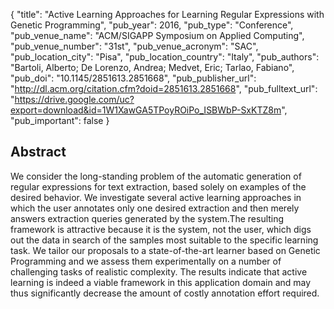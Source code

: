 {
  "title": "Active Learning Approaches for Learning Regular Expressions with Genetic Programming",
  "pub_year": 2016,
  "pub_type": "Conference",
  "pub_venue_name": "ACM/SIGAPP Symposium on Applied Computing",
  "pub_venue_number": "31st",
  "pub_venue_acronym": "SAC",
  "pub_location_city": "Pisa",
  "pub_location_country": "Italy",
  "pub_authors": "Bartoli, Alberto; De Lorenzo, Andrea; Medvet, Eric; Tarlao, Fabiano",
  "pub_doi": "10.1145/2851613.2851668",
  "pub_publisher_url": "http://dl.acm.org/citation.cfm?doid=2851613.2851668",
  "pub_fulltext_url": "https://drive.google.com/uc?export=download&id=1W1XawGA5TPoyROiPo_ISBWbP-SxKTZ8m",
  "pub_important": false
}

## Abstract
We consider the long-standing problem of the automatic generation of regular expressions for text extraction, based solely on examples of the desired behavior. We investigate several active learning approaches in which the user annotates only one desired extraction and then merely answers extraction queries generated by the system.The resulting framework is attractive because it is the system, not the user, which digs out the data in search of the samples most suitable to the specific learning task. We tailor our proposals to a state-of-the-art learner based on Genetic Programming and we assess them experimentally on a number of challenging tasks of realistic complexity. The results indicate that active learning is indeed a viable framework in this application domain and may thus significantly decrease the amount of costly annotation effort required.
